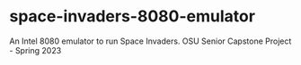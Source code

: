 # space-invaders-8080-emulator
An Intel 8080 emulator to run Space Invaders. OSU Senior Capstone Project - Spring 2023
